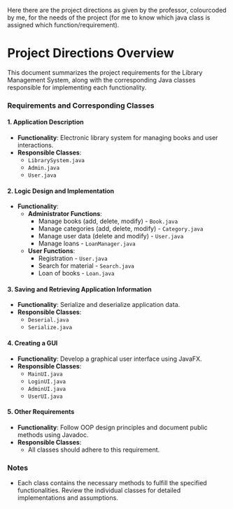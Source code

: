 Here there are the project directions as given by the professor, colourcoded by me, for the needs of the project (for me to know which java class is assigned which function/requirement).

# Project Directions Overview

This document summarizes the project requirements for the Library Management System, along with the corresponding Java classes responsible for implementing each functionality.

### Requirements and Corresponding Classes

#### **1. Application Description**
- **Functionality**: Electronic library system for managing books and user interactions.
- **Responsible Classes**: 
  - `LibrarySystem.java`
  - `Admin.java`
  - `User.java`

#### **2. Logic Design and Implementation**
- **Functionality**: 
  - **Administrator Functions**: 
    - Manage books (add, delete, modify) - `Book.java`
    - Manage categories (add, delete, modify) - `Category.java`
    - Manage user data (delete and modify) - `User.java`
    - Manage loans - `LoanManager.java`
  - **User Functions**:
    - Registration - `User.java`
    - Search for material - `Search.java`
    - Loan of books - `Loan.java`
  
#### **3. Saving and Retrieving Application Information**
- **Functionality**: Serialize and deserialize application data.
- **Responsible Classes**:
  - `Deserial.java`
  - `Serialize.java`
  
#### **4. Creating a GUI**
- **Functionality**: Develop a graphical user interface using JavaFX.
- **Responsible Classes**:
  - `MainUI.java`
  - `LoginUI.java`
  - `AdminUI.java`
  - `UserUI.java`
  
#### **5. Other Requirements**
- **Functionality**: Follow OOP design principles and document public methods using Javadoc.
- **Responsible Classes**:
  - All classes should adhere to this requirement.

### Notes
- Each class contains the necessary methods to fulfill the specified functionalities. Review the individual classes for detailed implementations and assumptions.
